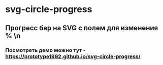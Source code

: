 # svg-circle-progress
## Прогресс бар на SVG с полем для изменения % \n
### Посмотреть демо можно тут - https://prototype1992.github.io/svg-circle-progress/
